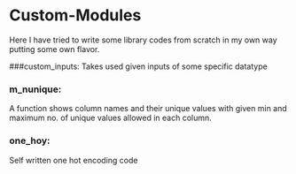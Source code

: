 # Custom-Modules
Here I have tried to write some library codes from scratch in my own way putting some own flavor.

###custom_inputs:
Takes used given inputs of some specific datatype

### m_nunique: 
A function shows column names and their unique values with given min and maximum no. of unique values allowed in each column.

### one_hoy:
Self written one hot encoding code
